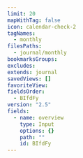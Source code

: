 ```yaml
---
limit: 20
mapWithTag: false
icon: calendar-check-2
tagNames:
  - monthly
filesPaths:
  - journal/monthly
bookmarksGroups: 
excludes: 
extends: journal
savedViews: []
favoriteView: 
fieldsOrder:
  - BIfdFy
version: "2.5"
fields:
  - name: overview
    type: Input
    options: {}
    path: ""
    id: BIfdFy
---
```

